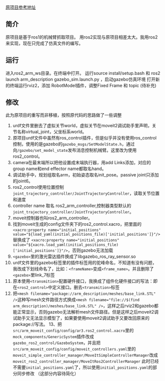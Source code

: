 [原项目参考地址](https://www.bilibili.com/video/BV1kypFepEfb/?vd_source=c46697e1d06be94cd5e10883ded86efe)

## 简介
原项目是基于ros1的机械臂抓取项目。
用ros2实现与原项目相差太大。我用ros2来实现，现在只完成了仿真文件的编写。

## 运行

进入ros2_arm_ws目录。在终端中打开。
运行source install/setup.bash 和 ros2 launch arm_description gazebo_sim.launch.py ，启动gazebo仿真环境
打开新的终端运行rviz2，添加 RobotModel插件，调整Fixed Frame 和 topic 
(待补充)

## 修改
此为原项目的重写而非移植，按照原代码的思路做了一些调整
1. urdf文件里删去了虚拟关节world，虚拟关节在moveit2调试助手里声明，关节名称virtual_joint，父坐标系world。
2. 原项目urdf文件中虽然有ros_control插件，但是似乎并没有使用ros_control控制，使用的是gazebo的`gazebo_msgs/SetModelState.h`，通过向`/gazebo/set_model_state`发布消息控制机械臂。这里改为使用ros2_control。
3. camera在最末端所以把他设置成末端执行器，用add Links添加，对应的group name和end effector name都取名hand。
4. 调试助手中，规划组取名arm，初始姿态取名init_pose。passive joint只添加的joint6。
5. ros2_control使用位置控制`joint_trajectory_controller/JointTrajectoryController`，读取关节位置和速度
6. controller name 取名 ros2_arm_controller,控制器类型默认的`joint_trajectory_controller/JointTrajectoryController`。
7. moveit控制器也叫ros2_arm_controller。
8. 找到moveit生成的config文件夹下的ros2_control.xacro，把里面的
`<xacro:property name="initial_positions" value="${load_yaml(initial_positions_file)['initial_positions']}"/>`
替换成了
`<xacro:property name="initial_positions" value="${xacro.load_yaml(initial_positions_file)['initial_positions']}"/>`，否则gazebo无法加载
9. `<gazebo>`里的激光雷达插件换成了libgazebo_ros_ray_sensor.so
10. urdf文件里的gazebo标签里的插件标签用的驼峰命名，不知道有没有问题，我改成下划线命名了，比如：`<frameName>`变成`<frame_name>`。并且删除了`<gazebo>`里link_7标签
11. 原本使用`<transmition>`配置硬件接口，我换成了组件化硬件接口的写法：即在`<ros2_control>`中定义接口。删去`<transmition>`标签
12. 把`<mesh filename="package://arm_description/meshes/base_link.STL" />`这种写mesh文件路径方式换成`<mesh filename="file://$(find arm_description)/meshes/base_link.STL" />`，这样之后rviz2和gazebo都能正常显示，否则gazebo无法解析mesh文件路径。但是这样之后moveit2调试助手又无法显示模型了，如果要使用moveit2调试助手又要改回原来的package://写法。
13、把`src/arm_moveit_config/config/ar3.ros2_control.xacro`里的`mock_components/GenericSystem`插件改成`gazebo_ros2_control/GazeboSystem`，并且把
`src/arm_moveit_config/config/moveit_controllers.yaml`里的`moveit_simple_controller_manager/MoveItSimpleControllerManager`改成`moveit_ros2_controller_manager/MoveItRos2ControllerManager`
此时已经不需要`initial_positions.yaml`了，所以使用`initial_positions.yaml`的部分同步修改
（这部分内容待简化）
